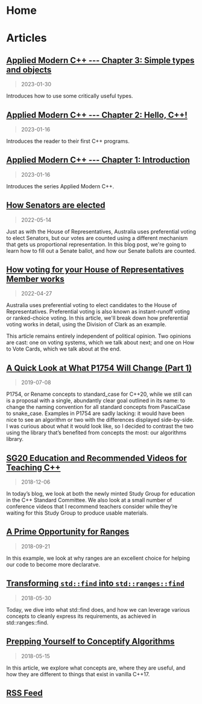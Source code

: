 # Home

# Articles

## [Applied Modern C++ --- Chapter 3: Simple types and objects](applied-modern-cxx-03.html)

> 2023-01-30

Introduces how to use some critically useful types.

## [Applied Modern C++ --- Chapter 2: Hello, C++!](applied-modern-cxx-02.html)

> 2023-01-16

Introduces the reader to their first C++ programs.

## [Applied Modern C++ --- Chapter 1: Introduction](applied-modern-cxx-01.html)

> 2023-01-16

Introduces the series Applied Modern C++.

## [How Senators are elected](senate-elections.md)

> 2022-05-14

Just as with the House of Representatives, Australia uses preferential voting to elect Senators, but
our votes are counted using a different mechanism that gets us proportional representation. In this
blog post, we're going to learn how to fill out a Senate ballot, and how our Senate ballots are
counted.

## [How voting for your House of Representatives Member works](preferential-voting.md)

> 2022-04-27

Australia uses preferential voting to elect candidates to the House of Representatives. Preferential
voting is also known as instant-runoff voting or ranked-choice voting. In this article, we'll
break down how preferential voting works in detail, using the Division of Clark as an example.

This article remains entirely independent of political opinion. Two opinions are cast: one on voting
systems, which we talk about next; and one on How to Vote Cards, which we talk about at the end.

## [A Quick Look at What P1754 Will Change (Part 1)](p1754-changes-part-1.md)

> 2019-07-08

P1754, or Rename concepts to standard_case for C++20, while we still can is a proposal with a
single, abundantly clear goal outlined in its name: to change the naming convention for all standard
concepts from PascalCase to snake_case. Examples in P1754 are sadly lacking: it would have been nice
to see an algorithm or two with the differences displayed side-by-side. I was curious about what it
would look like, so I decided to contrast the two using the library that’s benefited from concepts
the most: our algorithms library.

## [SG20 Education and Recommended Videos for Teaching C++](sg20-and-videos.md)

> 2018-12-06

In today’s blog, we look at both the newly minted Study Group for education in the C++ Standard
Committee. We also look at a small number of conference videos that I recommend teachers consider
while they’re waiting for this Study Group to produce usable materials.

## [A Prime Opportunity for Ranges](a-prime-opportunity-for-ranges.md)

> 2018-09-21

In this example, we look at why ranges are an excellent choice for helping our code to become more
declaratve.

## [Transforming `std::find` into `std::ranges::find`](transforming-std-find-into-std-ranges-find.md)

> 2018-05-30

Today, we dive into what std::find does, and how we can leverage various concepts to cleanly express
its requirements, as achieved in std::ranges::find.

## [Prepping Yourself to Conceptify Algorithms](blog/2018/05/15/prepping-yourself-to-conceptify-algorithms.md)

> 2018-05-15

In this article, we explore what concepts are, where they are useful, and how they are different to
things that exist in vanilla C++17.

## [RSS Feed](feed.xml)
